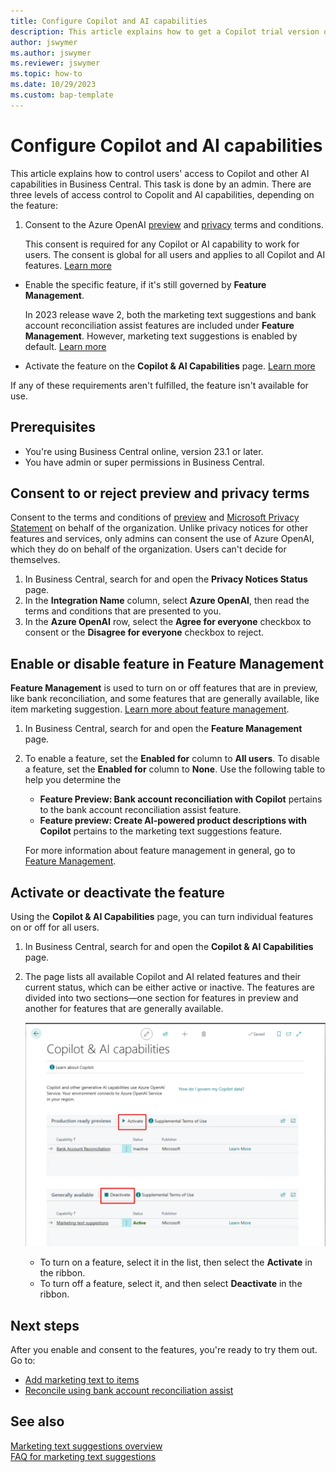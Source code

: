 ```yaml
---
title: Configure Copilot and AI capabilities
description: This article explains how to get a Copilot trial version of Business Central and enable Copilot on an environment.
author: jswymer
ms.author: jswymer
ms.reviewer: jswymer
ms.topic: how-to
ms.date: 10/29/2023
ms.custom: bap-template
---
```


# Configure Copilot and AI capabilities 

<!--[!INCLUDE[ai-preview](includes/ai-preview.md)]-->

<!--This article explains how you can control the ability to create AI-powered item marketing text with Copilot for your organization. This task is done by an admin. There are two requirements that you must fulfill to make the feature available to users:-->

This article explains how to control users' access to Copilot and other AI capabilities in Business Central. This task is done by an admin. There are three levels of access control to Copolit and AI capabilities, depending on the feature:

1. Consent to the Azure OpenAI [preview](https://dynamics.microsoft.com/legaldocs/supp-dynamics365-preview/) and [privacy](https://go.microsoft.com/fwlink/?LinkId=521839) terms and conditions.

   This consent is required for any Copilot or AI capability to work for users. The consent is global for all users and applies to all Copilot and AI features. [Learn more](#consent-to-or-reject-preview-and-privacy-terms)

- Enable the specific feature, if it's still governed by **Feature Management**.

  In 2023 release wave 2, both the marketing text suggestions and bank account reconciliation assist features are included under **Feature Management**. However, marketing text suggestions is enabled by default. [Learn more](#enable-or-disable-feature-in-feature-management)

- Activate the feature on the **Copilot & AI Capabilities** page. [Learn more](#activate-or-deactivate-the-feature)

If any of these requirements aren't fulfilled, the feature isn't available for use.

## Prerequisites

- You're using Business Central online, version 23.1 or later. <!--[preview version](ai-preview-getstarted.md) of Business Central that's enabled for Copilot.-->
- You have admin or super permissions in Business Central.  <!--For more information, go to [Configure AI-powered item marketing text with Copilot](enable-ai.md).-->

## Consent to or reject preview and privacy terms

Consent to the terms and conditions of [preview](https://dynamics.microsoft.com/legaldocs/supp-dynamics365-preview/) and [Microsoft Privacy Statement](https://go.microsoft.com/fwlink/?LinkId=521839) on behalf of the organization. Unlike privacy notices for other features and services, only admins can consent the use of Azure OpenAI, which they do on behalf of the organization. Users can't decide for themselves.   

1. In Business Central, search for and open the **Privacy Notices Status** page.
2. In the **Integration Name** column, select **Azure OpenAI**, then read the terms and conditions that are presented to you.
3. In the **Azure OpenAI** row, select the **Agree for everyone** checkbox to consent or the **Disagree for everyone** checkbox to reject.


## Enable or disable feature in Feature Management

**Feature Management** is used to turn on or off features that are in preview, like bank reconciliation, and some features that are generally available, like item marketing suggestion. [Learn more about feature management](/dynamics365/business-central/dev-itpro/administration/feature-management).

1. In Business Central, search for and open the **Feature Management** page.
2. To enable a feature, set the **Enabled for** column to **All users**. To disable a feature, set the **Enabled for** column to **None**. Use the following table to help you determine the 

   - **Feature Preview: Bank account reconciliation with Copilot** pertains to the bank account reconciliation assist feature.
   - **Feature preview: Create AI-powered product descriptions with Copilot** pertains to the marketing text suggestions feature.

   For more information about feature management in general, go to [Feature Management](/dynamics365/business-central/dev-itpro/administration/feature-management).

## Activate or deactivate the feature

Using the **Copilot & AI Capabilities** page, you can turn individual features on or off for all users.

1. In Business Central, search for and open the **Copilot & AI Capabilities** page.

1. The page lists all available Copilot and AI related features and their current status, which can be either active or inactive. The features are divided into two sections&mdash;one section for features in preview and another for features that are generally available. 

   [![Shows the Business Central role center and the checklist for Copilot](media/copilot-and-ai-capabilties-page.svg)](media/copilot-and-ai-capabilties-page.svg#lightbox)

   - To turn on a feature, select it in the list, then select the **Activate** in the ribbon.
   - To turn off a feature, select it, and then select **Deactivate** in the ribbon. 


## Next steps

After you enable and consent to the features, you're ready to try them out. Go to:

- [Add marketing text to items](item-marketing-text.md) 
- [Reconcile using bank account reconciliation assist](bank-reconciliation-with-copilot.md) 

## See also

[Marketing text suggestions overview](ai-overview.md)   
[FAQ for marketing text suggestions](ai-faq.md)  
